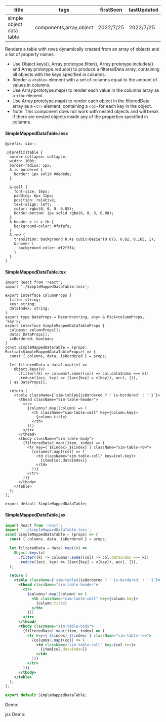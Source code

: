 | title                    | tags                    | firstSeen | lastUpdated |
| ------------------------ | ----------------------- | --------- | ----------- |
| simple object data table | components,array,object | 2022/7/25 | 2022/7/25   |

Renders a table with rows dynamically created from an array of objects and a list of property names.

- Use Object.keys(), Array.prototype.filter(), Array.prototype.includes() and Array.prototype.reduce() to produce a filteredData array, containing all objects with the keys specified in columns.
- Render a `<table>` element with a set of columns equal to the amount of values in columns.
- Use Array.prototype.map() to render each value in the columns array as a `<th>` element.
- Use Array.prototype.map() to render each object in the filteredData array as a `<tr>` element, containing a `<td>` for each key in the object.
- Note: This component does not work with nested objects and will break if there are nested objects inside any of the properties specified in columns.

#### SimpleMappedDataTable.less

```less
@prefix: sim-;

.@{prefix}table {
  border-collapse: collapse;
  width: 100%;
  border-radius: 5px;
  &.is-bordered {
    border: 1px solid #dedede;
  }

  &-cell {
    font-size: 16px;
    padding: 6px 12px;
    position: relative;
    text-align: left;
    color: rgba(0, 0, 0, 0.85);
    border-bottom: 1px solid rgba(0, 0, 0, 0.08);
  }
  &-header > tr > th {
    background-color: #fafafa;
  }
  &-row {
    transition: background 0.4s cubic-bezier(0.075, 0.82, 0.165, 1);
    &:hover {
      background-color: #f2f3f4;
    }
  }
}
```

#### SimpleMappedDataTable.tsx

```tsx | pure
import React from 'react';
import './SimpleMappedDataTable.less';

export interface columnProps {
  title: string;
  key: string;
  dataIndex: string;
}
export type DataProps = Record<string, any> & Pick<columnProps, 'key'>;
export interface SimpleMappedDataTableProps {
  columns: columnProps[];
  data: DataProps[];
  isBordered: boolean;
}
const SimpleMappedDataTable = (props: Partial<SimpleMappedDataTableProps>) => {
  const { columns, data, isBordered } = props;

  let filteredData = data?.map((v) =>
    Object.keys(v)
      .filter((k) => columns?.some((col) => col.dataIndex === k))
      .reduce((acc, key) => ((acc[key] = v[key]), acc), {}),
  ) as DataProps[];

  return (
    <table className={`sim-table${isBordered ? ' is-bordered' : ''}`}>
      <thead className="sim-table-header">
        <tr>
          {columns?.map((column) => (
            <th className="sim-table-cell" key={column.key}>
              {column.title}
            </th>
          ))}
        </tr>
      </thead>
      <tbody className="sim-table-body">
        {filteredData?.map((item, index) => (
          <tr key={`${index}_${index}`} className="sim-table-row">
            {columns?.map((col) => (
              <td className="sim-table-cell" key={col.key}>
                {item[col.dataIndex]}
              </td>
            ))}
          </tr>
        ))}
      </tbody>
    </table>
  );
};

export default SimpleMappedDataTable;
```

#### SimpleMappedDataTable.jsx

```jsx | pure
import React from 'react';
import '../SimpleMappedDataTable.less';
const SimpleMappedDataTable = (props) => {
  const { columns, data, isBordered } = props;

  let filteredData = data?.map((v) =>
    Object.keys(v)
      .filter((k) => columns?.some((col) => col.dataIndex === k))
      .reduce((acc, key) => ((acc[key] = v[key]), acc), {}),
  );

  return (
    <table className={`sim-table${isBordered ? ' is-bordered' : ''}`}>
      <thead className="sim-table-header">
        <tr>
          {columns?.map((column) => (
            <th className="sim-table-cell" key={column.key}>
              {column.title}
            </th>
          ))}
        </tr>
      </thead>
      <tbody className="sim-table-body">
        {filteredData?.map((item, index) => (
          <tr key={`${index}_${index}`} className="sim-table-row">
            {columns?.map((col) => (
              <td className="sim-table-cell" key={col.key}>
                {item[col.dataIndex]}
              </td>
            ))}
          </tr>
        ))}
      </tbody>
    </table>
  );
};

export default SimpleMappedDataTable;
```

Demo:

<code src="./Demo.tsx"></code>

jsx Demo:

<code src="./jsx/Demo.jsx"></code>
